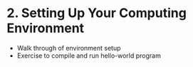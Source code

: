 # 2. Setting Up Your Computing Environment

- Walk through of environment setup
- Exercise to compile and run hello-world program

